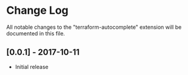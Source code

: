 # Change Log
All notable changes to the "terraform-autocomplete" extension will be documented in this file.

## [0.0.1] - 2017-10-11
- Initial release